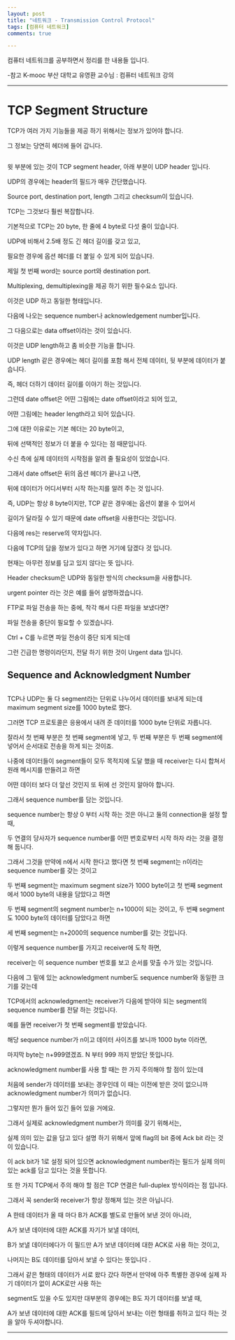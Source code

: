 ```yaml
---
layout: post
title: "네트워크 - Transmission Control Protocol"
tags: [컴퓨터 네트워크]
comments: true

---
```


컴퓨터 네트워크를 공부하면서 정리를 한 내용들 입니다.

-참고 K-mooc 부산 대학교 유영환 교수님 : 컴퓨터 네트워크 강의

---

# TCP Segment Structure

TCP가 여러 가지 기능들을 제공 하기 위해서는 정보가 있어야 합니다.

그 정보는 당연히 헤더에 들어 갑니다. 

<img src="">

윗 부분에 있는 것이 TCP segment header, 아래 부분이 UDP header 입니다.

UDP의 경우에는 header의 필드가 매우 간단했습니다.

Source port, destination port, length 그리고 checksum이 있습니다. 

TCP는 그것보다 훨씬 복잡합니다.

기본적으로 TCP는 20 byte, 한 줄에 4 byte로 다섯 줄이 있습니다.

UDP에 비해서 2.5배 정도 긴 헤더 길이를 갖고 있고,

필요한 경우에 옵션 헤더를 더 붙일 수 있게 되어 있습니다.

제일 첫 번째 word는 source port와 destination port.

Multiplexing, demultiplexing을 제공 하기 위한 필수요소 입니다.

이것은 UDP 하고 동일한 형태입니다. 

다음에 나오는 sequence number나 acknowledgement number입니다.

그 다음으로는 data offset이라는 것이 있습니다.

이것은 UDP length하고 좀 비슷한 기능을 합니다.

UDP length 같은 경우에는 헤더 길이를 포함 해서 전체 데이터, 뒷 부분에 데이터가 붙습니다.

즉, 헤더 더하기 데이터 길이를 이야기 하는 것입니다.

그런데 date offset은 어떤 그림에는 date offset이라고 되어 있고,

어떤 그림에는 header length라고 되어 있습니다.

그에 대한 이유로는 기본 헤더는 20 byte이고, 

뒤에 선택적인 정보가 더 붙을 수 있다는 점 때문입니다.

수신 측에 실제 데이터의 시작점을 알려 줄 필요성이 있었습니다.

그래서 date offset은 뒤의 옵션 헤더가 끝나고 나면,

뒤에 데이터가 어디서부터 시작 하는지를 알려 주는 것 입니다.

즉, UDP는 항상 8 byte이지만, TCP 같은 경우에는 옵션이 붙을 수 있어서

길이가 달라질 수 있기 때문에 date offset을 사용한다는 것입니다.

다음에 res는 reserve의 약자입니다. 

다음에 TCP의 담을 정보가 있다고 하면 거기에 담겠다 것 입니다.

현재는 아무런 정보를 담고 있지 않다는 뜻 입니다. 

Header checksum은 UDP와 동일한 방식의 checksum을 사용합니다.

urgent pointer 라는 것은 예를 들어 설명하겠습니다.

FTP로 파일 전송을 하는 중에, 착각 해서 다른 파일을 보냈다면?

파일 전송을 중단이 필요할 수 있겠습니다. 

Ctrl + C를 누르면 파일 전송이 중단 되게 되는데

그런 긴급한 명령이라던지, 전달 하기 위한 것이 Urgent data 입니다.

## Sequence and Acknowledgment Number

<img src="">

TCP나 UDP는 둘 다 segment라는 단위로 나누어서 데이터를 보내게 되는데 maximum segment size를 1000 byte로 했다. 

그러면 TCP 프로토콜은 응용에서 내려 준 데이터를 1000 byte 단위로 자릅니다.

잘라서 첫 번째 부분은 첫 번째 segment에 넣고, 두 번째 부분은 두 번째 segment에 넣어서 순서대로 전송을 하게 되는 것이죠.

나중에 데이터들이 segment들이 모두 목적지에 도달 했을 때 receiver는 다시 합쳐서 원래 메시지를 만들려고 하면

어떤 데이터 보다 더 앞선 것인지 또 뒤에 선 것인지 알아야 합니다. 

그래서 sequence number를 담는 것입니다.

sequence number는 항상 0 부터 시작 하는 것은 아니고 둘의 connection을 설정 할 때, 

두 연결의 당사자가 sequence number를 어떤 번호로부터 시작 하자 라는 것을 결정 해 둡니다.

그래서 그것을 만약에 n에서 시작 한다고 했다면 첫 번째 segment는 n이라는 sequence number를 갖는 것이고

두 번째 segment는 maximum segment size가 1000 byte이고 첫 번째 segment에서 1000 byte의 내용을 담았다고 하면

두 번째 segment의 segment number는 n+1000이 되는 것이고, 두 번째 segment도 1000 byte의 데이터를 담았다고 하면

세 번째 segment는 n+2000의 sequence number를 갖는 것입니다.

이렇게 sequence number를 가지고 receiver에 도착 하면, 

receiver는 이 sequence number 번호를 보고 순서를 맞출 수가 있는 것입니다.

다음에 그 밑에 있는 acknowledgment number도 sequence number와 동일한 크기를 갖는데

TCP에서의 acknowledgment는 receiver가 다음에 받아야 되는 segment의 sequence number를 전달 하는 것입니다.

예를 들면 receiver가 첫 번째 segment를 받았습니다. 

해당 sequence number가 n이고 데이터 사이즈를 보니까 1000 byte 이라면,

마지막 byte는 n+999였겠죠. N 부터 999 까지 받았단 뜻입니다.

acknowledgment number를 사용 할 때는 한 가지 주의해야 할 점이 있는데

처음에 sender가 데이터를 보내는 경우인데 이 때는 이전에 받은 것이 없으니까 acknowledgment number가 의미가 없습니다.

그렇지만 뭔가 들어 있긴 들어 있을 거에요.

그래서 실제로 acknowledgment number가 의미를 갖기 위해서는,

실제 의미 있는 값을 담고 있다 설명 하기 위해서 앞에 flag의 bit 중에 Ack bit 라는 것이 있습니다.

이 ack bit가 1로 설정 되어 있으면 acknowledgment number라는 필드가 실제 의미 있는 ack를 담고 있다는 것을 뜻합니다.

또 한 가지 TCP에서 주의 해야 할 점은 TCP 연결은 full-duplex 방식이라는 점 입니다. 

그래서 꼭 sender와 receiver가 항상 정해져 있는 것은 아닙니다.

A 한테 데이터가 올 때 마다 B가 ACK를 별도로 만들어 보낸 것이 아니라,

A가 보낸 데이터에 대한 ACK를 자기가 보낼 데이터, 

B가 보낼 데이터에다가 이 필드만 A가 보낸 데이터에 대한 ACK로 사용 하는 것이고, 

나머지는 B도 데이터를 담아서 보낼 수 있다는 뜻입니다 .

그래서 같은 형태의 데이터가 서로 왔다 갔다 하면서 만약에 아주 특별한 경우에 실제 자기 데이터가 없이 ACK로만 사용 하는

segment도 있을 수도 있지만 대부분의 경우에는 B도 자기 데이터를 보낼 때,

A가 보낸 데이터에 대한 ACK를 필드에 담아서 보내는 이런 형태를 취하고 있다 하는 것을 알아 두셔야합니다.

---
